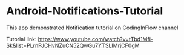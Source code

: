 # Android-Notifications-Tutorial
 This app demonstrated Notification tutorial on CodingInFlow channel 

Tutorial link:
https://www.youtube.com/watch?v=tTbd1Mfi-Sk&list=PLrnPJCHvNZuCN52QwGu7YTSLIMrjCF0gM
